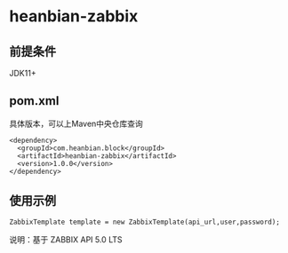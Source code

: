# heanbian-zabbix

## 前提条件

JDK11+

## pom.xml

具体版本，可以上Maven中央仓库查询

```
<dependency>
  <groupId>com.heanbian.block</groupId>
  <artifactId>heanbian-zabbix</artifactId>
  <version>1.0.0</version>
</dependency>
```

## 使用示例

```
ZabbixTemplate template = new ZabbixTemplate(api_url,user,password);

```

说明：基于 ZABBIX API 5.0 LTS